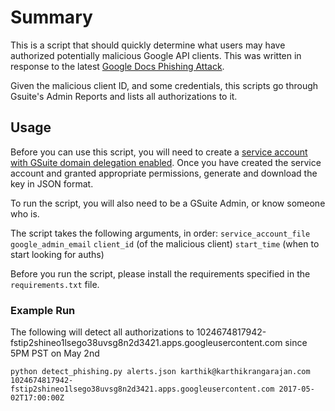 Summary
=======

This is a script that should quickly determine what users may have authorized potentially malicious Google API clients. This was written in response to the latest [Google Docs Phishing Attack](https://www.theverge.com/2017/5/3/15534768/google-docs-phishing-attack-share-this-document-with-you-spam). 

Given the malicious client ID, and some credentials, this scripts go through Gsuite's Admin Reports and lists all authorizations to it.

Usage
-----

Before you can use this script, you will need to create a [service account with GSuite domain delegation enabled](https://developers.google.com/admin-sdk/reports/v1/guides/delegation). Once you have created 
the service account and granted appropriate permissions, generate and download the key in JSON format.

To run the script, you will also need to be a GSuite Admin, or know someone who is.

The script takes the following arguments, in order:
`service_account_file`
`google_admin_email`
`client_id` (of the malicious client)
`start_time` (when to start looking for auths)

Before you run the script, please install the requirements specified in the `requirements.txt` file.

### Example Run

The following will detect all authorizations to 1024674817942-fstip2shineo1lsego38uvsg8n2d3421.apps.googleusercontent.com since 5PM PST on May 2nd

`python detect_phishing.py alerts.json karthik@karthikrangarajan.com 1024674817942-fstip2shineo1lsego38uvsg8n2d3421.apps.googleusercontent.com 2017-05-02T17:00:00Z`
